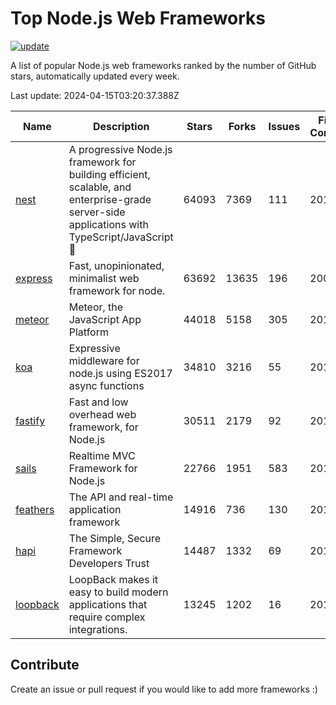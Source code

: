 # Top Node.js Web Frameworks

[![update](https://github.com/sunnysid3up/nodejs-web-frameworks/actions/workflows/update.yml/badge.svg)](https://github.com/sunnysid3up/nodejs-web-frameworks/actions/workflows/update.yml)

A list of popular Node.js web frameworks ranked by the number of GitHub stars, automatically updated every week.

Last update: 2024-04-15T03:20:37.388Z

| Name          | Description          | Stars                     | Forks          | Issues               | First Commit        | Last Commit         | Language          |
|---------------|----------------------|---------------------------|----------------|----------------------|---------------------|---------------------|-------------------|
| [nest](https://github.com/nestjs/nest) | A progressive Node.js framework for building efficient, scalable, and enterprise-grade server-side applications with TypeScript/JavaScript 🚀 | 64093 | 7369 | 111 | 2017 | 2024-04-15 | TS |
| [express](https://github.com/expressjs/express) | Fast, unopinionated, minimalist web framework for node. | 63692 | 13635 | 196 | 2009 | 2024-04-14 | JS |
| [meteor](https://github.com/meteor/meteor) | Meteor, the JavaScript App Platform | 44018 | 5158 | 305 | 2012 | 2024-04-14 | JS |
| [koa](https://github.com/koajs/koa) | Expressive middleware for node.js using ES2017 async functions | 34810 | 3216 | 55 | 2013 | 2024-04-14 | JS |
| [fastify](https://github.com/fastify/fastify) | Fast and low overhead web framework, for Node.js | 30511 | 2179 | 92 | 2016 | 2024-04-15 | JS |
| [sails](https://github.com/balderdashy/sails) | Realtime MVC Framework for Node.js | 22766 | 1951 | 583 | 2012 | 2024-04-14 | JS |
| [feathers](https://github.com/feathersjs/feathers) | The API and real-time application framework | 14916 | 736 | 130 | 2011 | 2024-04-14 | TS |
| [hapi](https://github.com/hapijs/hapi) | The Simple, Secure Framework Developers Trust | 14487 | 1332 | 69 | 2011 | 2024-04-14 | JS |
| [loopback](https://github.com/strongloop/loopback) | LoopBack makes it easy to build modern applications that require complex integrations. | 13245 | 1202 | 16 | 2013 | 2024-04-15 | JS |

## Contribute 

Create an issue or pull request if you would like to add more frameworks :)